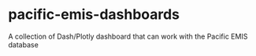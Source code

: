 # pacific-emis-dashboards
A collection of Dash/Plotly dashboard that can work with the Pacific EMIS database
